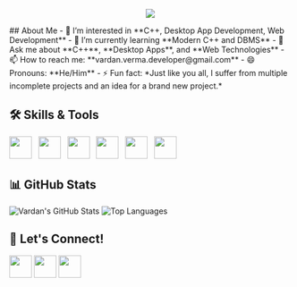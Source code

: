 <p align="center"><img src="https://git-profile-readme-banner.vercel.app/api/python?username=VardanVerma&txt=Your%20fellow%20software%20engineer"></p>
## About Me
- 👀 I’m interested in **C++, Desktop App Development, Web Development**
- 🌱 I’m currently learning **Modern C++ and DBMS**
- 💬 Ask me about **C++**, **Desktop Apps**, and **Web Technologies**
- 📫 How to reach me: **vardan.verma.developer@gmail.com**
- 😄 Pronouns: **He/Him**
- ⚡ Fun fact: *Just like you all, I suffer from multiple incomplete projects and an idea for a brand new project.*

## 🛠️ Skills & Tools
<img src="https://cdn.jsdelivr.net/gh/devicons/devicon/icons/cplusplus/cplusplus-original.svg" width="40" height="40"/> &nbsp;
<img src="https://cdn.jsdelivr.net/gh/devicons/devicon/icons/html5/html5-original.svg" width="40" height="40"/> &nbsp;
<img src="https://cdn.jsdelivr.net/gh/devicons/devicon/icons/css3/css3-original.svg" width="40" height="40"/> &nbsp;
<img src="https://cdn.jsdelivr.net/gh/devicons/devicon/icons/javascript/javascript-original.svg" width="40" height="40"/> &nbsp;
<img src="https://cdn.jsdelivr.net/gh/devicons/devicon/icons/git/git-original.svg" width="40" height="40"/> &nbsp;
<img src="https://cdn.jsdelivr.net/gh/devicons/devicon/icons/vscode/vscode-original.svg" width="40" height="40"/>

## 📊 GitHub Stats
![Vardan's GitHub Stats](https://github-readme-stats.vercel.app/api?username=vardan-developer&show_icons=true&theme=radical)
![Top Languages](https://github-readme-stats.vercel.app/api/top-langs/?username=vardan-developer&layout=compact&theme=radical)

## 🤝 Let's Connect!
[<img src="https://cdn.jsdelivr.net/gh/devicons/devicon/icons/linkedin/linkedin-original.svg" width="40" height="40"/>](https://www.linkedin.com/in/vaardanverma)
[<img src="https://cdn.jsdelivr.net/gh/devicons/devicon/icons/twitter/twitter-original.svg" width="40" height="40"/>](https://twitter.com/Vardan__Verma/)
[<img src="https://img.icons8.com/color/48/000000/gmail--v1.png" width="40" height="40"/>](mailto:vardan.verma.developer@gmail.com)
